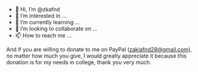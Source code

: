 - 👋 Hi, I’m @zkafnd
- 👀 I’m interested in ...
- 🌱 I’m currently learning ...
- 💞️ I’m looking to collaborate on ...
- 📫 How to reach me ...

<!---
zkafnd/zkafnd is a ✨ special ✨ repository because its `README.md` (this file) appears on your GitHub profile.
You can click the Preview link to take a look at your changes.
--->
And if you are willing to donate to me on PayPal (zakiafnd28@gmail.com), no matter how much you give, I would greatly appreciate it because this donation is for my needs in college, thank you very much.
